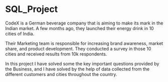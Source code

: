 # SQL_Project
CodeX is a German beverage company that is aiming to make its mark in the Indian market. A few months ago, they launched their energy drink in 10 cities of India.

Their Marketing team is responsible for increasing brand awareness, market share, and product development. They conducted a survey in those 10 cities and received results from 10k respondents.

In this project I have solved some the key important questions provided by the Business, and I have solved by the help of data collected from the different customers and cities throughout the country.
